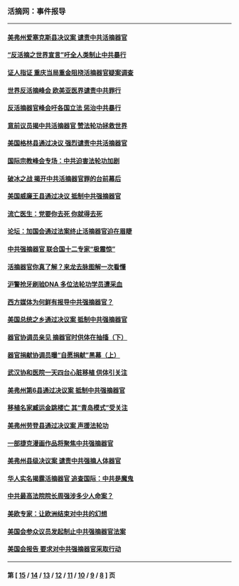 ### 活摘网：事件报导
---
#### [美弗州爱塞克斯县决议案 谴责中共活摘器官](../../pages/nf5877/n13320919.md?11150430) 
#### [“反活摘之世界宣言”吁全人类制止中共暴行](../../pages/nf5877/n13259730.md?11150430) 
#### [证人指证 重庆当局重金阻挠活摘器官疑案调查](../../pages/nf5877/n13259127.md?11150430) 
#### [世界反活摘峰会 欧美亚医界谴责中共罪行](../../pages/nf5877/n13253550.md?11150430) 
#### [反活摘器官峰会吁各国立法 惩治中共暴行](../../pages/nf5877/n13245052.md?11150430) 
#### [意前议员揭中共活摘器官 赞法轮功拯救世界](../../pages/nf5877/n13203445.md?11150430) 
#### [美国格林县通过决议 强烈谴责中共活摘器官](../../pages/nf5877/n13119367.md?11150430) 
#### [国际宗教峰会专场：中共迫害法轮功加剧](../../pages/nf5877/n13088279.md?11150430) 
#### [破冰之战 揭开中共活摘器官罪的台前幕后](../../pages/nf5877/n13082457.md?11150430) 
#### [美国威廉王县通过决议 抵制中共强摘器官](../../pages/nf5877/n13056521.md?11150430) 
#### [流亡医生：党要你去死 你就得去死](../../pages/nf5877/n13052835.md?11150430) 
#### [论坛：加国会通过法案终止活摘器官迫在眉睫](../../pages/nf5877/n13029839.md?11150430) 
#### [中共强摘器官 联合国十二专家“极震惊”](../../pages/nf5877/n13024313.md?11150430) 
#### [活摘器官你真了解？来龙去脉图解一次看懂](../../pages/nf5877/n13013820.md?11150430) 
#### [沪警抢牙刷验DNA 多位法轮功学员遭采血](../../pages/nf5877/n12969218.md?11150430) 
#### [西方媒体为何鲜有报导中共强摘器官？](../../pages/nf5877/n12932034.md?11150430) 
#### [美国总统之乡通过决议案 抵制中共强摘器官](../../pages/nf5877/n12908242.md?11150430) 
#### [器官协调员亲见 摘器官时供体在抽搐（下）](../../pages/nf5877/n12898622.md?11150430) 
#### [器官捐献协调员曝“自愿捐献”黑幕（上）](../../pages/nf5877/n12878830.md?11150430) 
#### [武汉协和医院一天四台心脏移植 供体引关注](../../pages/nf5877/n12863175.md?11150430) 
#### [美弗州第6县通过决议案 抵制中共强摘器官](../../pages/nf5877/n12805218.md?11150430) 
#### [移植名家臧运金跳楼亡 其“青岛模式”受关注](../../pages/nf5877/n12803746.md?11150430) 
#### [美弗州劳登县通过决议案 声援法轮功](../../pages/nf5877/n12785715.md?11150430) 
#### [一部捷克漫画作品将聚焦中共强摘器官](../../pages/nf5877/n12785954.md?11150430) 
#### [美弗州县级决议案 谴责中共强摘人体器官](../../pages/nf5877/n12721290.md?11150430) 
#### [华人实名揭露活摘器官 追查国际：中共是魔鬼](../../pages/nf5877/n12691724.md?11150430) 
#### [中共最高法院院长周强涉多少人命案？](../../pages/nf5877/n12678074.md?11150430) 
#### [美欧专家：让欧洲结束对中共的幻想](../../pages/nf5877/n12652921.md?11150430) 
#### [美国会参众议员发起制止中共强摘器官法案](../../pages/nf5877/n12627668.md?11150430) 
#### [美国会报告 要求对中共强摘器官采取行动](../../pages/nf5877/n12448233.md?11150430) 

---
#### 第 [ [15](./15.md?11150430) / [14](./14.md?11150430) / [13](./13.md?11150430) / [12](./12.md?11150430) / [11](./11.md?11150430) / [10](./10.md?11150430) / [9](./9.md?11150430) / [8](./8.md?11150430) ] 页
